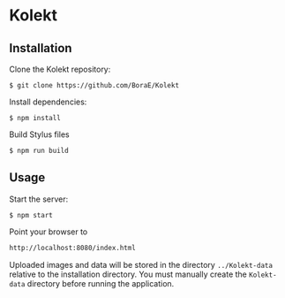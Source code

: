 # Kolekt

## Installation

Clone the Kolekt repository:
```
$ git clone https://github.com/BoraE/Kolekt
```

Install dependencies:
```
$ npm install
```

Build Stylus files
```
$ npm run build
```

## Usage

Start the server:
```
$ npm start
```

Point your browser to
```html
http://localhost:8080/index.html
```

Uploaded images and data will be stored in the directory ```../Kolekt-data``` relative to the installation directory. You must manually create the ```Kolekt-data``` directory before running the application.
